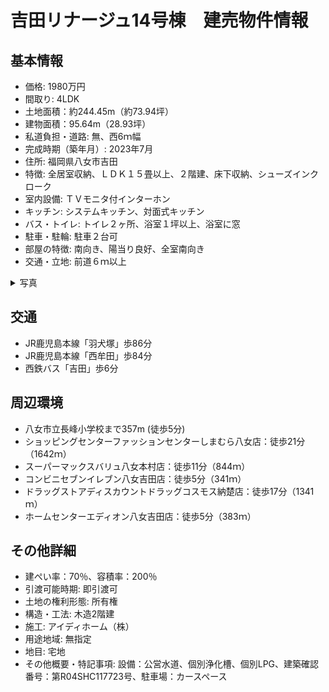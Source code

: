 # 吉田リナージュ14号棟　建売物件情報

## 基本情報
- 価格: 1980万円
- 間取り: 4LDK
- 土地面積：約244.45m（約73.94坪）
- 建物面積：95.64m（28.93坪）
- 私道負担・道路: 無、西6ｍ幅
- 完成時期（築年月）: 2023年7月
- 住所: 福岡県八女市吉田
- 特徴: 全居室収納、ＬＤＫ１５畳以上、２階建、床下収納、シューズインクローク
- 室内設備: ＴＶモニタ付インターホン
- キッチン: システムキッチン、対面式キッチン
- バス・トイレ: トイレ２ヶ所、浴室１坪以上、浴室に窓
- 駐車・駐輪: 駐車２台可
- 部屋の特徴: 南向き、陽当り良好、全室南向き
- 交通・立地: 前道６ｍ以上

<details><summary>写真</summary>
![image](https://github.com/kouairchair/myhome/assets/11924482/67235330-d1ad-4656-8865-0c2ce002a983)
![image](https://github.com/kouairchair/myhome/assets/11924482/28b5c7a0-5902-432a-9092-90b4f1060ca7)

</details>

## 交通
- JR鹿児島本線「羽犬塚」歩86分
- JR鹿児島本線「西牟田」歩84分
- 西鉄バス「吉田」歩6分

## 周辺環境
- 八女市立長峰小学校まで357m (徒歩5分)
- ショッピングセンターファッションセンターしまむら八女店：徒歩21分（1642ｍ）
- スーパーマックスバリュ八女本村店：徒歩11分（844ｍ）
- コンビニセブンイレブン八女吉田店：徒歩5分（341ｍ）
- ドラッグストアディスカウントドラッグコスモス納楚店：徒歩17分（1341ｍ）
- ホームセンターエディオン八女吉田店：徒歩5分（383ｍ）

## その他詳細
- 建ぺい率：70％、容積率：200％
- 引渡可能時期: 即引渡可
- 土地の権利形態: 所有権
- 構造・工法: 木造2階建
- 施工: アイディホーム（株）
- 用途地域: 無指定
- 地目: 宅地
- その他概要・特記事項: 設備：公営水道、個別浄化槽、個別LPG、建築確認番号：第R04SHC117723号、駐車場：カースペース

